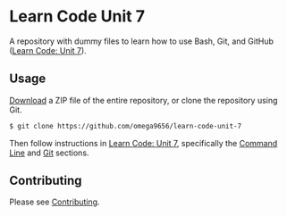 # Learn Code Unit 7
A repository with dummy files to learn how to use Bash, Git, and GitHub ([Learn Code: Unit 7](https://omega9656.github.io/learn-code/learn/unit7)).

## Usage

[Download](https://github.com/omega9656/learn-code-unit-7/zipball/master)
a ZIP file of the entire repository, or clone the repository using Git.

```bash
$ git clone https://github.com/omega9656/learn-code-unit-7
```

Then follow instructions in [Learn Code: Unit 7](https://omega9656.github.io/learn-code/learn/unit7),
specifically the [Command Line](https://omega9656.github.io/learn-code/learn/unit7/command-line) and
[Git](https://omega9656.github.io/learn-code/learn/unit7/git) sections.

## Contributing
Please see [Contributing](https://omega9656.github.io/learn-code/#contributing).
